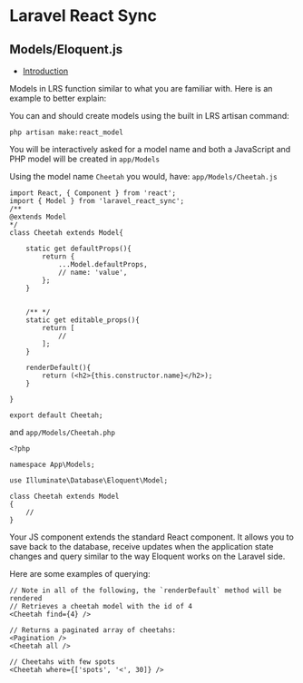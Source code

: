 # Laravel React Sync

## Models/Eloquent.js

- [Introduction](#introduction)

<a name="introduction"></a>
Models in LRS function similar to what you are familiar with. 
Here is an example to better explain:

You can and should create models using the built in LRS artisan command:

```
php artisan make:react_model
```

You will be interactively asked for a model name and both a JavaScript and PHP model will be created in `app/Models`

Using the model name `Cheetah` you would, have:
`app/Models/Cheetah.js` 
```
import React, { Component } from 'react';
import { Model } from 'laravel_react_sync';
/**
@extends Model
*/
class Cheetah extends Model{

	static get defaultProps(){
		return {
			...Model.defaultProps,
			// name: 'value',
		};
	}


	/** */
	static get editable_props(){
		return [
			//
		];
	}

    renderDefault(){
		return (<h2>{this.constructor.name}</h2>);
    }

}

export default Cheetah;
```

and
`app/Models/Cheetah.php`

```
<?php

namespace App\Models;

use Illuminate\Database\Eloquent\Model;

class Cheetah extends Model
{
    //
}

```

Your JS component extends the standard React component. It allows you to save back to the database, receive updates when the application state changes and query similar to the way Eloquent works on the Laravel side.

Here are some examples of querying:

```
// Note in all of the following, the `renderDefault` method will be rendered
// Retrieves a cheetah model with the id of 4
<Cheetah find={4} />

// Returns a paginated array of cheetahs:
<Pagination />
<Cheetah all />

// Cheetahs with few spots
<Cheetah where={['spots', '<', 30]} />
```
